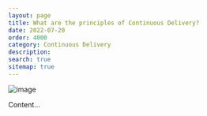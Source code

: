 ```yaml
---
layout: page
title: What are the principles of Continuous Delivery?
date: 2022-07-20
order: 4000
category: Continuous Delivery
description: 
search: true
sitemap: true
---
```


![image](/devops/assets/img/blogimage-cloudformationmappings-2022.png)

Content...